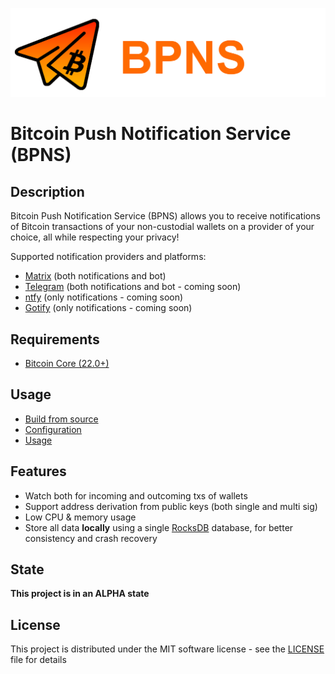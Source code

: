 ![Logo](logo/logo.png)

# Bitcoin Push Notification Service (BPNS)

## Description

Bitcoin Push Notification Service (BPNS) allows you to receive notifications of Bitcoin transactions of your non-custodial wallets on a provider of your choice, all while respecting your privacy!

Supported notification providers and platforms:

- [Matrix](https://matrix.org) (both notifications and bot)
- [Telegram](https://telegram.org) (both notifications and bot - coming soon)
- [ntfy](https://ntfy.sh/) (only notifications - coming soon)
- [Gotify](https://gotify.net/) (only notifications - coming soon)

## Requirements

- [Bitcoin Core (22.0+)](https://github.com/bitcoin/bitcoin)

## Usage

* [Build from source](doc/build.md) 
* [Configuration](doc/configuration.md) 
* [Usage](doc/usage.md) 

## Features

* Watch both for incoming and outcoming txs of wallets
* Support address derivation from public keys (both single and multi sig)
* Low CPU & memory usage
* Store all data **locally** using a single [RocksDB](https://github.com/rust-rocksdb/rust-rocksdb) database, for better consistency and crash recovery

## State

**This project is in an ALPHA state**

## License

This project is distributed under the MIT software license - see the [LICENSE](LICENSE) file for details
